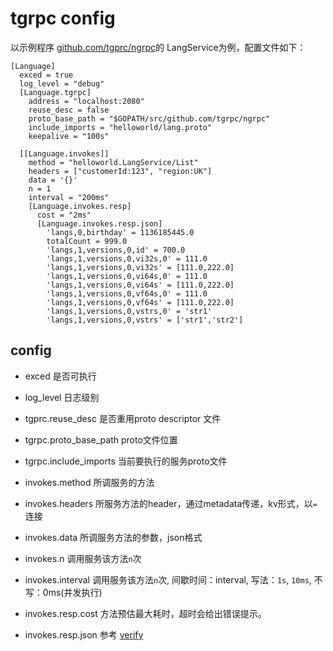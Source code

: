 # tgrpc config

以示例程序 [github.com/tgprc/ngrpc](https://github.com/tgprc/ngrpc)的 LangService为例，配置文件如下：

```
[Language]
  exced = true
  log_level = "debug"
  [Language.tgrpc]
    address = "localhost:2080"
    reuse_desc = false
    proto_base_path = "$GOPATH/src/github.com/tgrpc/ngrpc"
    include_imports = "helloworld/lang.proto"
    keepalive = "100s"

  [[Language.invokes]]
    method = "helloworld.LangService/List"
    headers = ["customerId:123", "region:UK"]
    data = '{}'
    n = 1
    interval = "200ms"
    [Language.invokes.resp]
      cost = "2ms"
      [Language.invokes.resp.json]
        'langs,0,birthday' = 1136185445.0
        totalCount = 999.0
        'langs,1,versions,0,id' = 700.0
        'langs,1,versions,0,vi32s,0' = 111.0
        'langs,1,versions,0,vi32s' = [111.0,222.0]
        'langs,1,versions,0,vi64s,0' = 111.0
        'langs,1,versions,0,vi64s' = [111.0,222.0]
        'langs,1,versions,0,vf64s,0' = 111.0
        'langs,1,versions,0,vf64s' = [111.0,222.0]
        'langs,1,versions,0,vstrs,0' = 'str1'
        'langs,1,versions,0,vstrs' = ['str1','str2']
```

## config

 - exced 是否可执行

 - log_level 日志级别

 - tgprc.reuse_desc 是否重用proto descriptor 文件

 - tgrpc.proto_base_path proto文件位置

 - tgrpc.include_imports 当前要执行的服务proto文件

 - invokes.method 所调服务的方法

 - invokes.headers 所服务方法的header，通过metadata传递，kv形式，以`=`连接

 - invokes.data 所调服务方法的参数，json格式

 - invokes.n 调用服务该方法`n`次

 - invokes.interval 调用服务该方法`n`次, 间歇时间：interval, 写法：`1s`, `10ms`, 不写：0ms(并发执行)

 - invokes.resp.cost 方法预估最大耗时，超时会给出错误提示。

 - invokes.resp.json 参考 [verify](verify.md)
 